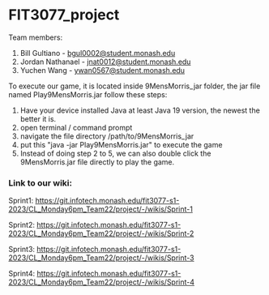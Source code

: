 # FIT3077_project

Team members:
1. Bill Gultiano - bgul0002@student.monash.edu
2. Jordan Nathanael - jnat0012@student.monash.edu
3. Yuchen Wang - ywan0567@student.monash.edu

To execute our game, it is located inside 9MensMorris_jar folder, the jar file named Play9MensMorris.jar follow these steps:
1. Have your device installed Java at least Java 19 version, the newest the better it is.
2. open terminal / command prompt
3. navigate the file directory /path/to/9MensMorris_jar
4. put this "java -jar Play9MensMorris.jar" to execute the game
5. Instead of doing step 2 to 5, we can also double click the 9MensMorris.jar file directly to play the game.


### Link to our wiki:
Sprint1: https://git.infotech.monash.edu/fit3077-s1-2023/CL_Monday6pm_Team22/project/-/wikis/Sprint-1

Sprint2: https://git.infotech.monash.edu/fit3077-s1-2023/CL_Monday6pm_Team22/project/-/wikis/Sprint-2

Sprint3: https://git.infotech.monash.edu/fit3077-s1-2023/CL_Monday6pm_Team22/project/-/wikis/Sprint-3

Sprint4: https://git.infotech.monash.edu/fit3077-s1-2023/CL_Monday6pm_Team22/project/-/wikis/Sprint-4